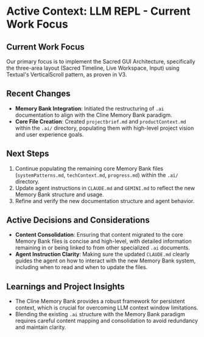 # Active Context: LLM REPL - Current Work Focus

## Current Work Focus

Our primary focus is to implement the Sacred GUI Architecture, specifically the three-area layout (Sacred Timeline, Live Workspace, Input) using Textual's VerticalScroll pattern, as proven in V3.

## Recent Changes

*   **Memory Bank Integration**: Initiated the restructuring of `.ai` documentation to align with the Cline Memory Bank paradigm.
*   **Core File Creation**: Created `projectbrief.md` and `productContext.md` within the `.ai/` directory, populating them with high-level project vision and user experience goals.

## Next Steps

1.  Continue populating the remaining core Memory Bank files (`systemPatterns.md`, `techContext.md`, `progress.md`) within the `.ai/` directory.
2.  Update agent instructions in `CLAUDE.md` and `GEMINI.md` to reflect the new Memory Bank structure and usage.
3.  Refine and verify the new documentation structure and agent behavior.

## Active Decisions and Considerations

*   **Content Consolidation**: Ensuring that content migrated to the core Memory Bank files is concise and high-level, with detailed information remaining in or being linked to from other specialized `.ai` documents.
*   **Agent Instruction Clarity**: Making sure the updated `CLAUDE.md` clearly guides the agent on how to interact with the new Memory Bank system, including when to read and when to update the files.

## Learnings and Project Insights

*   The Cline Memory Bank provides a robust framework for persistent context, which is crucial for overcoming LLM context window limitations.
*   Blending the existing `.ai` structure with the Memory Bank paradigm requires careful content mapping and consolidation to avoid redundancy and maintain clarity.
